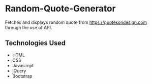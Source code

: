 # Random-Quote-Generator
Fetches and displays random quote from https://quotesondesign.com through the use of API. 

## Technologies Used
* HTML
* CSS
* Javascript
* jQuery
* Bootstrap
